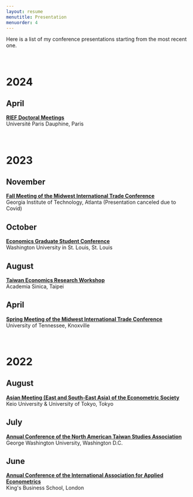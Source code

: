```yaml
---
layout: resume
menutitle: Presentation
menuorder: 4
---
```


Here is a list of my conference presentations starting from the most recent one. <br> <br> <br>

# 2024

## April
<a href="https://sites.google.com/site/riefnetwork/home" target="_blank">**RIEF Doctoral Meetings**</a>\
Université Paris Dauphine, Paris <br> <br> <br>

# 2023

## November
<a href="https://econ.gatech.edu/midwest-economics-conference" target="_blank">**Fall Meeting of the Midwest International Trade Conference**</a>\
Georgia Institute of Technology, Atlanta  (Presentation canceled due to Covid)

## October
<a href="https://sites.wustl.edu/egsc/" target="_blank">**Economics Graduate Student Conference**</a>\
Washington University in St. Louis, St. Louis

## August
<a href="https://www.econ.sinica.edu.tw/summer2023" target="_blank">**Taiwan Economics Research Workshop**</a>\
Academia Sinica, Taipei

## April
<a href="https://haslam.utk.edu/midwest-economics-conference/" target="_blank">**Spring Meeting of the Midwest International Trade Conference**</a>\
University of Tennessee, Knoxville <br> <br> <br>

# 2022

## August
<a href="https://ies.keio.ac.jp/ames2022/" target="_blank">**Asian Meeting (East and South-East Asia) of the Econometric Society**</a>\
Keio University & University of Tokyo, Tokyo

## July
<a href="https://www.na-tsa.org/" target="_blank">**Annual Conference of the North American Taiwan Studies Association**</a>\
George Washington University, Washington D.C.

## June
<a href="https://iaae2022.org/" target="_blank">**Annual Conference of the International Association for Applied Econometrics**</a>\
King's Business School, London

